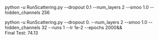 python -u RunScattering.py --dropout 0.1 --num_layers 2  --smoo 1.0 --hidden_channels 256

python -u RunScattering.py --dropout 0. --num_layers 2  --smoo 1.0 --hidden_channels 32 --runs 1 --lr 1e-2 --epochs 2000&&\
Final Test: 74.13



